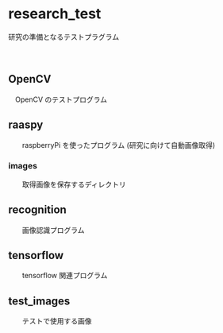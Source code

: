 # research_test
研究の準備となるテストプラグラム

　　
## OpenCV
　OpenCV のテストプログラム　
　　
　　
## raaspy
　　raspberryPi を使ったプログラム (研究に向けて自動画像取得)

### images
　　取得画像を保存するディレクトリ
　　　　
## recognition
　　画像認識プログラム
　　
## tensorflow
　　tensorflow 関連プログラム

## test_images
　　テストで使用する画像

